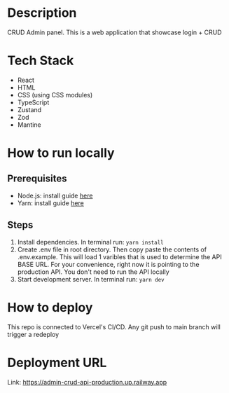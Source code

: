 # Description

CRUD Admin panel. This is a web application that showcase login + CRUD

# Tech Stack

- React
- HTML
- CSS (using CSS modules)
- TypeScript
- Zustand
- Zod
- Mantine

# How to run locally

## Prerequisites

- Node.js: install guide [here](https://nodejs.org/en/download/package-manager)
- Yarn: install guide [here](https://classic.yarnpkg.com/lang/en/docs/install/#windows-stable)

## Steps

1. Install dependencies. In terminal run: `yarn install`
2. Create .env file in root directory. Then copy paste the contents of .env.example. This will load 1 varibles that is used to determine the API BASE URL. For your convenience, right now it is pointing to the production API. You don't need to run the API locally
3. Start development server. In terminal run: `yarn dev`

# How to deploy

This repo is connected to Vercel's CI/CD. Any git push to main branch will trigger a redeploy

# Deployment URL

Link: https://admin-crud-api-production.up.railway.app
